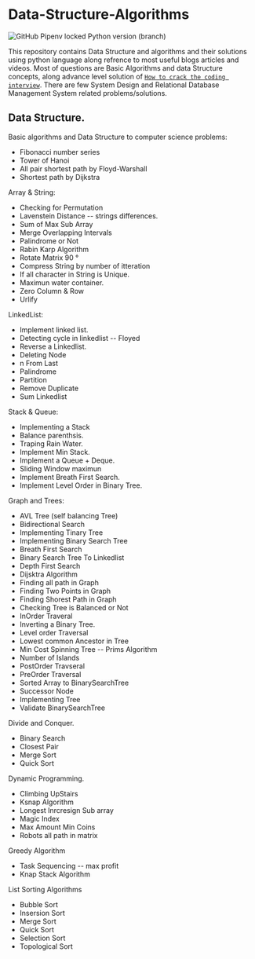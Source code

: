 # Data-Structure-Algorithms

![GitHub Pipenv locked Python version (branch)](https://img.shields.io/github/pipenv/locked/python-version/mushahidmehdi/Full-Stack-Web-Application/main)

This repository contains Data Structure and algorithms and their solutions using python language along refrence to most useful blogs articles and videos.
Most of questions are Basic Algorithms and data Structure concepts, along advance level solution of [`How to crack the coding interview`](https://cin.ufpe.br/~fbma/Crack/Cracking%20the%20Coding%20Interview%20189%20Programming%20Questions%20and%20Solutions.pdf).
There are few System Design and Relational Database Management System related problems/solutions. 


## Data Structure.

Basic algorithms and Data Structure to computer science problems:
- Fibonacci number series
- Tower of Hanoi
- All pair shortest path by Floyd-Warshall
- Shortest path by Dijkstra

Array & String:
- Checking for Permutation
- Lavenstein Distance -- strings differences.
- Sum of Max Sub Array
- Merge Overlapping Intervals
- Palindrome or Not
- Rabin Karp Algorithm
- Rotate Matrix 90 °
- Compress String by number of itteration
- If all character in String is Unique.
- Maximun water container.
- Zero Column & Row
- Urlify

LinkedList:
- Implement linked list.
- Detecting cycle in linkedlist -- Floyed  
- Reverse a Linkedlist.
- Deleting Node
- n From Last
- Palindrome
- Partition
- Remove Duplicate
- Sum Linkedlist



Stack & Queue:
- Implementing a Stack
- Balance parenthsis.
- Traping Rain Water.
- Implement Min Stack.
- Implement a Queue + Deque.
- Sliding Window maximun
- Implement Breath First Search.
- Implement Level Order in Binary Tree.


Graph and Trees:
- AVL Tree (self balancing Tree)
- Bidirectional Search 
- Implementing Tinary Tree
- Implementing Binary Search Tree
- Breath First Search 
- Binary Search Tree To Linkedlist
- Depth First Search
- Dijsktra Algorithm
- Finding all path in Graph
- Finding Two Points in Graph
- Finding Shorest Path in Graph
- Checking Tree is Balanced or Not
- InOrder Traveral
- Inverting a Binary Tree.
- Level order Traversal
- Lowest common Ancestor in Tree
- Min Cost Spinning Tree -- Prims Algorithm
- Number of Islands
- PostOrder Travseral
- PreOrder Traversal
- Sorted Array to BinarySearchTree
- Successor Node
- Implementing Tree
- Validate BinarySearchTree 

Divide and Conquer.
- Binary Search
- Closest Pair
- Merge Sort
- Quick Sort


Dynamic Programming.
- Climbing UpStairs
- Ksnap Algorithm
- Longest Inrcresign Sub array
- Magic Index
- Max Amount Min Coins
- Robots all path in matrix

Greedy Algorithm
- Task Sequencing -- max profit
- Knap Stack Algorithm

List Sorting Algorithms
- Bubble Sort
- Insersion Sort
- Merge Sort
- Quick Sort
- Selection Sort
- Topological Sort


